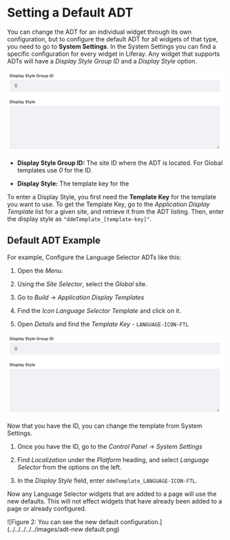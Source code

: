 # Setting a Default ADT

You can change the ADT for an individual widget through its own configuration, 
but to configure the default ADT for all widgets of that type, you need to go 
to **System Settings**. In the System Settings you can find a specific 
configuration for every widget in Liferay. Any widget that supports ADTs will 
have a *Display Style Group ID* and a *Display Style* option.

![Figure 1: Here is the ADT configuration in System Settings..](../../../../../images/adt-system-settings.png)


- **Display Style Group ID:** The site ID where the ADT is located. For Global
    templates use *0* for the ID.
 
- **Display Style:** The template key for the 

To enter a Display Style, you first need the **Template Key** for the template
you want to use. To get the Template Key, go to the *Application Display 
Template* list for a given site, and retrieve it from the ADT listing. Then,
enter the display style as `"ddmTemplate_[template-key]"`.

## Default ADT Example

For example, Configure the Language Selector ADTs like this:

1.  Open the *Menu*.

2.  Using the *Site Selector*, select the *Global* site.

3.  Go to *Build* &rarr; *Application Display Templates*

4.  Find the *Icon* *Language Selector Template* and click on it.

5.  Open *Details* and find the *Template Key* - `LANGUAGE-ICON-FTL`

![Figure 2: This is where you can find the Template Key.](../../../../../images/adt-system-settings.png)

Now that you have the ID, you can change the template from System Settings.

1.  Once you have the ID, go to the *Control Panel* &rarr; *System Settings* 

2.  Find *Localization* under the *Platform* heading, and select *Language 
    Selector* from the options on the left.
    
3.  In the *Display Style* field, enter `ddmTemplate_LANGUAGE-ICON-FTL`.
    
Now any Language Selector widgets that are added to a page will use the new 
defaults. This will not effect widgets that have already been added to a page
or already configured.

![Figure 2: You can see the new default configuration.](../../../../../images/adt-new default.png)
